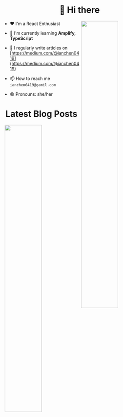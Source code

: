 <h1 align="center">👋 Hi there</h1>

<p><img align="right" width="49%" src="https://github-readme-stats.vercel.app/api/top-langs?username=ianchen0419&show_icons=true&locale=en&layout=compact&count_private=false"/></p>


- ❤️ I'm a React Enthusiast

- 🌱 I'm currently learning **Amplify, TypeScript**

- 📝 I regularly write articles on [https://medium.com/@ianchen0419](https://medium.com/@ianchen0419)

- 📫 How to reach me `ianchen0419@gamil.com`

- 😄 Pronouns: she/her 

<h1 align="center">Latest Blog Posts</h1>

<p><img align="right" width="49%" src="https://github-readme-stats.vercel.app/api?username=ianchen0419&show_icons=true"/></p>

<!-- BLOG-POST-LIST:START -->
<!-- BLOG-POST-LIST:END -->
